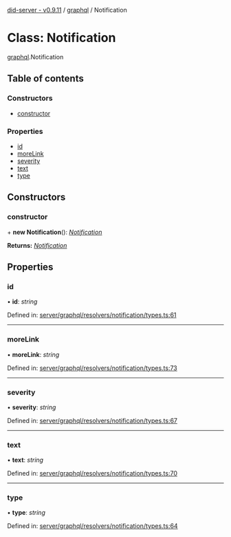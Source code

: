 [did-server - v0.9.11](../README.md) / [graphql](../modules/graphql.md) / Notification

# Class: Notification

[graphql](../modules/graphql.md).Notification

## Table of contents

### Constructors

- [constructor](graphql.notification.md#constructor)

### Properties

- [id](graphql.notification.md#id)
- [moreLink](graphql.notification.md#morelink)
- [severity](graphql.notification.md#severity)
- [text](graphql.notification.md#text)
- [type](graphql.notification.md#type)

## Constructors

### constructor

\+ **new Notification**(): [*Notification*](graphql.notification.md)

**Returns:** [*Notification*](graphql.notification.md)

## Properties

### id

• **id**: *string*

Defined in: [server/graphql/resolvers/notification/types.ts:61](https://github.com/Puzzlepart/did/blob/dev/server/graphql/resolvers/notification/types.ts#L61)

___

### moreLink

• **moreLink**: *string*

Defined in: [server/graphql/resolvers/notification/types.ts:73](https://github.com/Puzzlepart/did/blob/dev/server/graphql/resolvers/notification/types.ts#L73)

___

### severity

• **severity**: *string*

Defined in: [server/graphql/resolvers/notification/types.ts:67](https://github.com/Puzzlepart/did/blob/dev/server/graphql/resolvers/notification/types.ts#L67)

___

### text

• **text**: *string*

Defined in: [server/graphql/resolvers/notification/types.ts:70](https://github.com/Puzzlepart/did/blob/dev/server/graphql/resolvers/notification/types.ts#L70)

___

### type

• **type**: *string*

Defined in: [server/graphql/resolvers/notification/types.ts:64](https://github.com/Puzzlepart/did/blob/dev/server/graphql/resolvers/notification/types.ts#L64)
